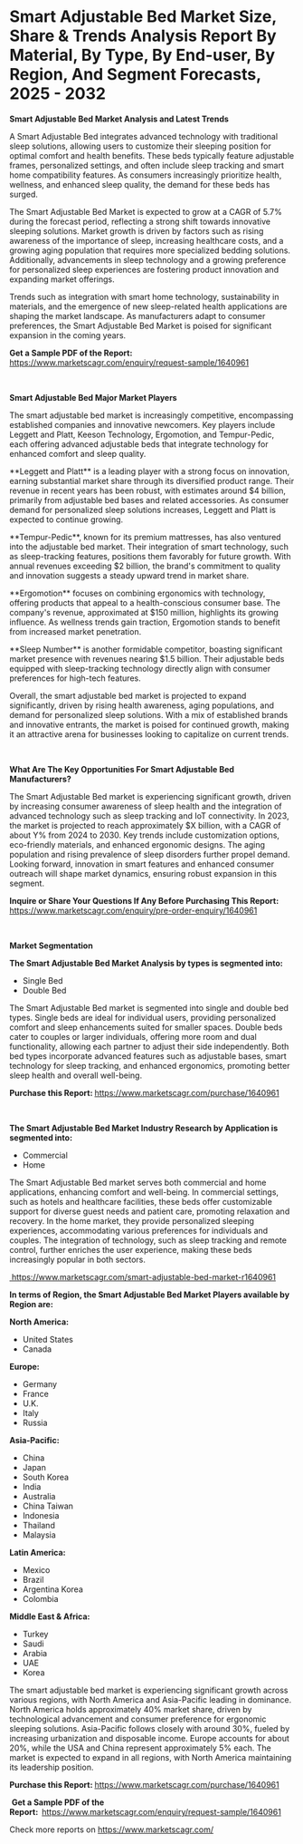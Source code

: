 <p><h1>Smart Adjustable Bed Market Size, Share & Trends Analysis Report By Material, By Type, By End-user, By Region, And Segment Forecasts, 2025 - 2032</h1></p><p><strong>Smart Adjustable Bed Market Analysis and Latest Trends</strong></p>
<p><p>A Smart Adjustable Bed integrates advanced technology with traditional sleep solutions, allowing users to customize their sleeping position for optimal comfort and health benefits. These beds typically feature adjustable frames, personalized settings, and often include sleep tracking and smart home compatibility features. As consumers increasingly prioritize health, wellness, and enhanced sleep quality, the demand for these beds has surged.</p><p>The Smart Adjustable Bed Market is expected to grow at a CAGR of 5.7% during the forecast period, reflecting a strong shift towards innovative sleeping solutions. Market growth is driven by factors such as rising awareness of the importance of sleep, increasing healthcare costs, and a growing aging population that requires more specialized bedding solutions. Additionally, advancements in sleep technology and a growing preference for personalized sleep experiences are fostering product innovation and expanding market offerings. </p><p>Trends such as integration with smart home technology, sustainability in materials, and the emergence of new sleep-related health applications are shaping the market landscape. As manufacturers adapt to consumer preferences, the Smart Adjustable Bed Market is poised for significant expansion in the coming years.</p></p>
<p><strong>Get a Sample PDF of the Report:&nbsp;</strong> <a href="https://www.marketscagr.com/enquiry/request-sample/1640961?utm_campaign=3277&utm_medium=2&utm_source=Github&utm_content=ia&utm_term=05042025&utm_id=smart-adjustable-bed">https://www.marketscagr.com/enquiry/request-sample/1640961</a></p>
<p>&nbsp;</p>
<p><strong>Smart Adjustable Bed Major Market Players</strong></p>
<p><p>The smart adjustable bed market is increasingly competitive, encompassing established companies and innovative newcomers. Key players include Leggett and Platt, Keeson Technology, Ergomotion, and Tempur-Pedic, each offering advanced adjustable beds that integrate technology for enhanced comfort and sleep quality.</p><p>**Leggett and Platt** is a leading player with a strong focus on innovation, earning substantial market share through its diversified product range. Their revenue in recent years has been robust, with estimates around $4 billion, primarily from adjustable bed bases and related accessories. As consumer demand for personalized sleep solutions increases, Leggett and Platt is expected to continue growing.</p><p>**Tempur-Pedic**, known for its premium mattresses, has also ventured into the adjustable bed market. Their integration of smart technology, such as sleep-tracking features, positions them favorably for future growth. With annual revenues exceeding $2 billion, the brand's commitment to quality and innovation suggests a steady upward trend in market share.</p><p>**Ergomotion** focuses on combining ergonomics with technology, offering products that appeal to a health-conscious consumer base. The company's revenue, approximated at $150 million, highlights its growing influence. As wellness trends gain traction, Ergomotion stands to benefit from increased market penetration.</p><p>**Sleep Number** is another formidable competitor, boasting significant market presence with revenues nearing $1.5 billion. Their adjustable beds equipped with sleep-tracking technology directly align with consumer preferences for high-tech features.</p><p>Overall, the smart adjustable bed market is projected to expand significantly, driven by rising health awareness, aging populations, and demand for personalized sleep solutions. With a mix of established brands and innovative entrants, the market is poised for continued growth, making it an attractive arena for businesses looking to capitalize on current trends.</p></p>
<p>&nbsp;</p>
<p><strong>What Are The Key Opportunities For Smart Adjustable Bed Manufacturers?</strong></p>
<p><p>The Smart Adjustable Bed market is experiencing significant growth, driven by increasing consumer awareness of sleep health and the integration of advanced technology such as sleep tracking and IoT connectivity. In 2023, the market is projected to reach approximately $X billion, with a CAGR of about Y% from 2024 to 2030. Key trends include customization options, eco-friendly materials, and enhanced ergonomic designs. The aging population and rising prevalence of sleep disorders further propel demand. Looking forward, innovation in smart features and enhanced consumer outreach will shape market dynamics, ensuring robust expansion in this segment.</p></p>
<p><strong>Inquire or Share Your Questions If Any Before Purchasing This Report:</strong> <a href="https://www.marketscagr.com/enquiry/pre-order-enquiry/1640961?utm_campaign=3277&utm_medium=2&utm_source=Github&utm_content=ia&utm_term=05042025&utm_id=smart-adjustable-bed">https://www.marketscagr.com/enquiry/pre-order-enquiry/1640961</a></p>
<p>&nbsp;</p>
<p><strong>Market Segmentation</strong></p>
<p><strong>The Smart Adjustable Bed Market Analysis by types is segmented into:</strong></p>
<p><ul><li>Single Bed</li><li>Double Bed</li></ul></p>
<p><p>The Smart Adjustable Bed market is segmented into single and double bed types. Single beds are ideal for individual users, providing personalized comfort and sleep enhancements suited for smaller spaces. Double beds cater to couples or larger individuals, offering more room and dual functionality, allowing each partner to adjust their side independently. Both bed types incorporate advanced features such as adjustable bases, smart technology for sleep tracking, and enhanced ergonomics, promoting better sleep health and overall well-being.</p></p>
<p><strong>Purchase this Report:&nbsp;</strong><a href="https://www.marketscagr.com/purchase/1640961?utm_campaign=3277&utm_medium=2&utm_source=Github&utm_content=ia&utm_term=05042025&utm_id=smart-adjustable-bed">https://www.marketscagr.com/purchase/1640961</a></p>
<p>&nbsp;</p>
<p><strong>The Smart Adjustable Bed Market Industry Research by Application is segmented into:</strong></p>
<p><ul><li>Commercial</li><li>Home</li></ul></p>
<p><p>The Smart Adjustable Bed market serves both commercial and home applications, enhancing comfort and well-being. In commercial settings, such as hotels and healthcare facilities, these beds offer customizable support for diverse guest needs and patient care, promoting relaxation and recovery. In the home market, they provide personalized sleeping experiences, accommodating various preferences for individuals and couples. The integration of technology, such as sleep tracking and remote control, further enriches the user experience, making these beds increasingly popular in both sectors.</p></p>
<p><a href="https://www.marketscagr.com/smart-adjustable-bed-market-r1640961?utm_campaign=3277&utm_medium=2&utm_source=Github&utm_content=ia&utm_term=05042025&utm_id=smart-adjustable-bed">&nbsp;https://www.marketscagr.com/smart-adjustable-bed-market-r1640961</a></p>
<p><strong>In terms of Region, the Smart Adjustable Bed Market Players available by Region are:</strong></p>
<p>
    <p> <strong> North America: </strong>
        <ul>
            <li>United States</li>
            <li>Canada</li>
        </ul>
        </p> 
    <p> <strong> Europe: </strong>
        <ul>
            <li>Germany</li>
            <li>France</li>
            <li>U.K.</li>
            <li>Italy</li>
            <li>Russia</li>
        </ul>
        </p> 
    <p> <strong> Asia-Pacific: </strong>
        <ul>
            <li>China</li>
            <li>Japan</li>
            <li>South Korea</li>
            <li>India</li>
            <li>Australia</li>
            <li>China Taiwan</li>
            <li>Indonesia</li>
            <li>Thailand</li>
            <li>Malaysia</li>
        </ul>
        </p> 
    <p> <strong> Latin America: </strong>
        <ul>
            <li>Mexico</li>
            <li>Brazil</li>
            <li>Argentina Korea</li>
            <li>Colombia</li>
        </ul>
        </p> 
    <p> <strong> Middle East & Africa: </strong>
        <ul>
            <li>Turkey</li>
            <li>Saudi</li>
            <li>Arabia</li>
            <li>UAE</li>
            <li>Korea</li>
        </ul>
    </p>
    </p>
<p><p>The smart adjustable bed market is experiencing significant growth across various regions, with North America and Asia-Pacific leading in dominance. North America holds approximately 40% market share, driven by technological advancement and consumer preference for ergonomic sleeping solutions. Asia-Pacific follows closely with around 30%, fueled by increasing urbanization and disposable income. Europe accounts for about 20%, while the USA and China represent approximately 5% each. The market is expected to expand in all regions, with North America maintaining its leadership position.</p></p>
<p><strong>Purchase this Report: </strong><a href="https://www.marketscagr.com/purchase/1640961?utm_campaign=3277&utm_medium=2&utm_source=Github&utm_content=ia&utm_term=05042025&utm_id=smart-adjustable-bed">https://www.marketscagr.com/purchase/1640961</a></p>
<p>&nbsp;<strong>Get a Sample PDF of the Report:&nbsp;&nbsp;</strong><a href="https://www.marketscagr.com/enquiry/request-sample/1640961?utm_campaign=3277&utm_medium=2&utm_source=Github&utm_content=ia&utm_term=05042025&utm_id=smart-adjustable-bed">https://www.marketscagr.com/enquiry/request-sample/1640961</a></p>
<p><strong></strong></p>
<p>Check more reports on <a href="https://www.marketscagr.com/?utm_campaign=3277&utm_medium=2&utm_source=Github&utm_content=ia&utm_term=05042025&utm_id=smart-adjustable-bed">https://www.marketscagr.com/</a></p>